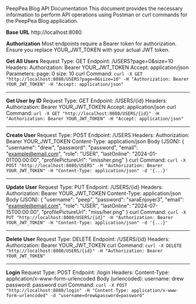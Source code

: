 PeepPea Blog API Documentation
This document provides the necessary information to perform API operations using Postman or curl commands for the PeepPea Blog application.

**Base URL**
http://localhost:8080

**Authorization**
Most endpoints require a Bearer token for authorization. Ensure you replace YOUR_JWT_TOKEN with your actual JWT token.

**Get All Users**
Request Type: GET
Endpoint: /USERS?page=0&size=10
Headers:
  Authorization: Bearer YOUR_JWT_TOKEN
  Accept: application/json
Parameters:
  page: 0
  size: 10
curl Command:
```curl -X GET "http://localhost:8080/USERS?page=0&size=10" -H "Authorization: Bearer YOUR_JWT_TOKEN" -H "Accept: application/json"```

---

**Get User by ID**
Request Type: GET
Endpoint: /USERS/{id}
Headers:
  Authorization: Bearer YOUR_JWT_TOKEN
  Accept: application/json
curl Command:
```url -X GET "http://localhost:8080/USERS/{id}" -H "Authorization: Bearer YOUR_JWT_TOKEN" -H "Accept: application/json"```

---

**Create User**
Request Type: POST
Endpoint: /USERS
Headers:
  Authorization: Bearer YOUR_JWT_TOKEN
  Content-Type: application/json
Body (JSON):
{
  "username": "drew",
  "password": "password",
  "email": "example@email.com",
  "role": "USER",
  "lastOnline": "2024-01-01T00:00:00",
  "profilePictureUrl": "imissher.png"
}
curl Command:
```curl -X POST "http://localhost:8080/USERS" -H "Authorization: Bearer YOUR_JWT_TOKEN" -H "Content-Type: application/json" -d '{...}'```

---

**Update User**
Request Type: PUT
Endpoint: /USERS/{id}
Headers:
  Authorization: Bearer YOUR_JWT_TOKEN
  Content-Type: application/json
Body (JSON):
{
  "username": "peep",
  "password": "saraEnjoyer3",
  "email": "example@email.com",
  "role": "USER",
  "lastOnline": "2024-07-15T00:00:00",
  "profilePictureUrl": "miss/her.png"
}
curl Command:
```curl -X PUT "http://localhost:8080/USERS/{id}" -H "Authorization: Bearer YOUR_JWT_TOKEN" -H "Content-Type: application/json" -d '{...}'```

---

**Delete User**
Request Type: DELETE
Endpoint: /USERS/{id}
Headers:
  Authorization: Bearer YOUR_JWT_TOKEN
curl Command:
```curl -X DELETE "http://localhost:8080/USERS/{id}" -H "Authorization: Bearer YOUR_JWT_TOKEN"```

---

**Login**
Request Type: POST
Endpoint: /login
Headers:
  Content-Type: application/x-www-form-urlencoded
Body (urlencoded):
  username: drew
  password: password
curl Command:
```curl -X POST "http://localhost:8080/login" -H "Content-Type: application/x-www-form-urlencoded" -d "username=drew&password=password"```
